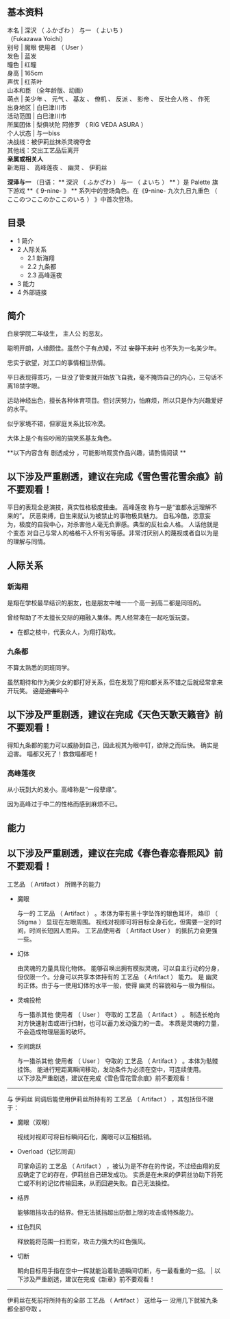 **基本资料**  
---  
本名  |  深沢  （  ふかざわ  ）  与一  （  よいち  ）    
（Fukazawa Yoichi）  
别号  |  魔眼  使用者  （  User  ）   
发色  |  蓝发   
瞳色  |  红瞳   
身高  |  165cm   
声优  |  红茶叶    
山本和臣  （全年龄版、动画）  
萌点  |  美少年  、  元气  、  基友  、  僚机  、  反派  、  影帝  、  反社会人格  、  作死   
出身地区  |  白巳津川市   
活动范围  |  白巳津川市   
所属团体  |  梨俱吠陀 阿修罗  （  RIG VEDA ASURA  ）   
个人状态  |  与一biss    
决战线：被伊莉丝抹杀灵魂夺舍  
其他线：交出工艺品后离开  
**亲属或相关人**  
新海翔  、  高峰莲夜  、  幽灵  、  伊莉丝  
  
**深泽与一** （日语： ** 深沢  （  ふかざわ  ）  与一  （  よいち  ）  ** ）是  Palette  旗下游戏 **《
9-nine-  》 ** 系列中的登场角色。在《9-nine-  九次九日九重色  （  ここのつここのかここのいろ  ）  》中首次登场。

##  目录

  * 1  简介 
  * 2  人际关系 
    * 2.1  新海翔 
    * 2.2  九条都 
    * 2.3  高峰莲夜 
  * 3  能力 
  * 4  外部链接 

##  简介

白泉学院二年级生，  主人公  的恶友。

聪明开朗，人缘颇佳。虽然个子有点矮，不过 ~~安静下来时~~ 也不失为一名美少年。

忠实于欲望，对工口的事情相当热情。

平日表现得乖巧，一旦没了管束就开始放飞自我，毫不掩饰自己的内心，三句话不离18禁字眼。

运动神经出色，擅长各种体育项目。但讨厌努力，怕麻烦，所以只是作为兴趣爱好的水平。

似乎家境不错，但家庭关系比较冷漠。

大体上是个有些吵闹的搞笑系基友角色。

**以下内容含有 剧透成分  ，可能影响观赏作品兴趣，请酌情阅读 **

以下涉及严重剧透，建议在完成《雪色雪花雪余痕》前不要观看！  
---  
平日的表现全是演技，真实性格极度扭曲。  高峰莲夜  称与一是“谁都永远理解不来的”。  厌恶束缚，自生来就认为被禁止的事物极具魅力。
自私冷酷，恣意妄为，极度的自我中心，对杀害他人毫无负罪感。典型的反社会人格。  人话他就是个变态
对自己与常人的格格不入怀有劣等感。非常讨厌别人的蔑视或者自以为是的理解与同情。  
  
##  人际关系

###  新海翔

是翔在学校最早结识的朋友，也是朋友中唯一一个高一到高二都是同班的。

曾经帮助了不太擅长交际的翔融入集体。两人经常凑在一起吃饭玩耍。

  * 在都之枝中，代表众人，为翔打助攻。 

###  九条都

不算太熟悉的同班同学。

虽然期待和作为美少女的都打好关系，但在发现了翔和都关系不错之后就经常拿来开玩笑。 ~~这是迫害吗？~~

以下涉及严重剧透，建议在完成《天色天歌天籁音》前不要观看！  
---  
得知九条都的能力可以威胁到自己，因此视其为眼中钉，欲除之而后快。  确实是迫害。  喵都又死了！救救喵都吧！  
  
###  高峰莲夜

从小玩到大的发小。高峰称是“一段孽缘”。

因为高峰过于中二的性格而感到麻烦不已。

##  能力

以下涉及严重剧透，建议在完成《春色春恋春熙风》前不要观看！  
---  
  
工艺品  （  Artifact  ）  所赐予的能力

  * 魔眼 

     与一的  工艺品  （  Artifact  ）  。本体为带有黑十字坠饰的银色耳环，  烙印  （  Stigma  ）  显现在左眼周围。 
     视线对视即可将目标全身石化，但需要一定的时间，时间长短因人而异。  工艺品使用者  （  Artifact User  ）  的抵抗力会更强一些。 

  * 幻体 

     由灵魂的力量具现化物体。 
     能够召唤出拥有模拟灵魂，可以自主行动的分身，但仅限一个。分身可以共享本体持有的  工艺品  （  Artifact  ）  能力。 
     是  幽灵  的正体。由于与一使用幻体的水平一般，使得  幽灵  的容貌和与一极为相似。 

  * 灵魂投枪 

     与一猎杀其他  使用者  （  User  ）  夺取的  工艺品  （  Artifact  ）  。 
     制造长枪向对方快速射击或进行扫射，也可以蓄力发动强力的一击。 
     本质是灵魂的力量，不会造成物理层面的破坏。 

  * 空间跳跃 

     与一猎杀其他  使用者  （  User  ）  夺取的  工艺品  （  Artifact  ）  。本体为骷髅挂饰。 
     能进行短距离瞬间移动，发动条件为必须在空中，可连续使用。   
以下涉及严重剧透，建议在完成《雪色雪花雪余痕》前不要观看！  
---  
与  伊莉丝  同调后能使用伊莉丝所持有的  工艺品  （  Artifact  ）  ，其包括但不限于：

  * 魔眼（双眼） 

     视线对视即可将目标瞬间石化，魔眼可以互相抵销。 

  * Overload（记忆同调） 

     司掌命运的  工艺品  （  Artifact  ）  ，被认为是不存在的传说，不过经由翔的反应确定了它的存在，伊莉丝自己研发成功。 
     实质是在未来的伊莉丝协助下将死亡或不利的记忆传输回来，从而回避失败。自己无法操控。 

  * 结界 

     能够阻挡攻击的结界。但无法抵挡超出防御上限的攻击或特殊能力。 

  * 红色烈风 

     释放能将范围一扫而空，攻击力强大的红色强风。 

  * 切断 

     朝向目标用手指在空中一挥就能沿着轨道瞬间切断，与一最看重的一招。 
|  以下涉及严重剧透，建议在完成《新章》前不要观看！  
---  
伊莉丝在死前将所持有的全部  工艺品  （  Artifact  ）  送给与一  没用几下就被九条都全部夺取  。  
  
  